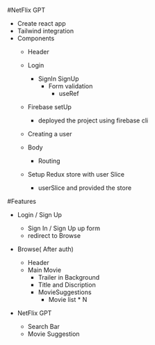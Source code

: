 #NetFlix GPT

- Create react app
- Tailwind integration
- Components
    - Header
    - Login 
        - SignIn SignUp
            - Form validation
                - useRef

    - Firebase setUp
        - deployed the project using firebase cli
    - Creating a user            
    - Body
        - Routing
    
    - Setup Redux store with user Slice
        - userSlice and provided the store
    

#Features 
- Login / Sign Up
    -   Sign In / Sign Up  up form
    -   redirect to Browse  
   


- Browse( After auth)
    - Header
    - Main Movie
        - Trailer in Background
        - Title and Discription
        - MovieSuggestions 
            - Movie list * N

- NetFlix GPT 
     -  Search Bar 
     - Movie Suggestion
     